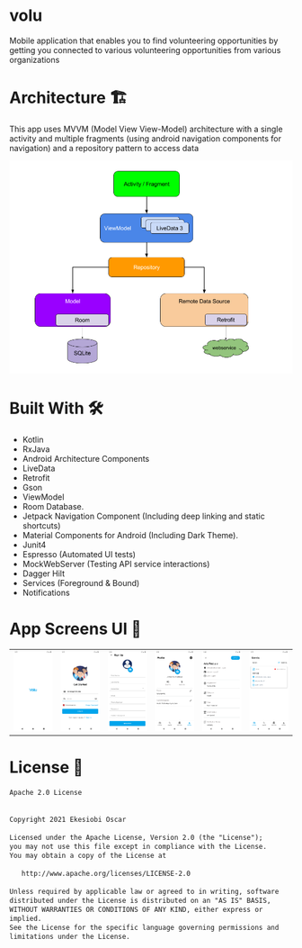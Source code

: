 # volu
Mobile application that enables you to find volunteering opportunities by getting you connected to various volunteering opportunities from various organizations



# Architecture  🏗
This app uses MVVM (Model View View-Model) architecture with a single activity and multiple fragments (using android navigation components for navigation) and a repository pattern to access data 

![alt text](https://github.com/oscarnipps/volu/blob/2c21352444e5bdfb26db9a1927b46c68a17fbfa4/volu%20architecture%20.png "architecture")


# Built With 🛠	

* Kotlin
* RxJava 
* Android Architecture Components
* LiveData
* Retrofit
* Gson
* ViewModel
* Room Database.
* Jetpack Navigation Component (Including deep linking and static shortcuts)
* Material Components for Android (Including Dark Theme).
* Junit4
* Espresso (Automated UI tests)
* MockWebServer (Testing API service interactions)
* Dagger Hilt
* Services (Foreground & Bound)
* Notifications




# App Screens UI 🎨

|            |   |        |         |         |         |
|:-------------:| -----:| ------------- | ------------- | ------------- | ------------- |
|  ![alt text](https://github.com/oscarnipps/volu/blob/c097f9503c0a83c9ec4eccd41020cce0b79f5ca8/volu_splash.png "")  | ![alt text](https://github.com/oscarnipps/volu/blob/c097f9503c0a83c9ec4eccd41020cce0b79f5ca8/volu_login.png "") |  ![alt text](https://github.com/oscarnipps/volu/blob/c097f9503c0a83c9ec4eccd41020cce0b79f5ca8/volu_sign_up.png "")    | ![alt text](https://github.com/oscarnipps/volu/blob/c097f9503c0a83c9ec4eccd41020cce0b79f5ca8/volu_profile.png "")       |  ![alt text](https://github.com/oscarnipps/volu/blob/c097f9503c0a83c9ec4eccd41020cce0b79f5ca8/volu_event_details.png "")     | ![alt text](https://github.com/oscarnipps/volu/blob/c097f9503c0a83c9ec4eccd41020cce0b79f5ca8/event_list_with_item.png "")    |


# License 🔖

    Apache 2.0 License


    Copyright 2021 Ekesiobi Oscar

    Licensed under the Apache License, Version 2.0 (the "License");
    you may not use this file except in compliance with the License.
    You may obtain a copy of the License at

       http://www.apache.org/licenses/LICENSE-2.0

    Unless required by applicable law or agreed to in writing, software
    distributed under the License is distributed on an "AS IS" BASIS,
    WITHOUT WARRANTIES OR CONDITIONS OF ANY KIND, either express or implied.
    See the License for the specific language governing permissions and
    limitations under the License.
